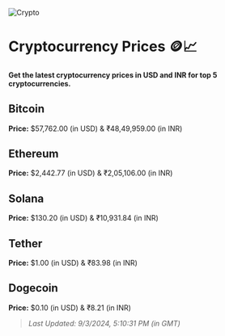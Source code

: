 
![Crypto](https://www.techguide.com.au/wp-content/uploads/2020/11/crypto3.jpeg)

# Cryptocurrency Prices 🪙📈

#### Get the latest cryptocurrency prices in USD and INR for top 5 cryptocurrencies.

## Bitcoin

**Price:** $57,762.00 (in USD) & ₹48,49,959.00 (in INR)

## Ethereum

**Price:** $2,442.77 (in USD) & ₹2,05,106.00 (in INR)

## Solana

**Price:** $130.20 (in USD) & ₹10,931.84 (in INR)

## Tether

**Price:** $1.00 (in USD) & ₹83.98 (in INR)

## Dogecoin

**Price:** $0.10 (in USD) & ₹8.21 (in INR)

> _Last Updated: 9/3/2024, 5:10:31 PM (in GMT)_
